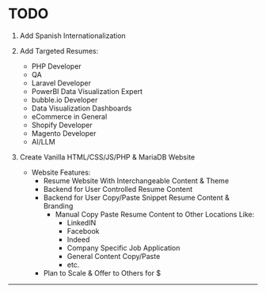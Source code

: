 # TODO

1. Add Spanish Internationalization

2. Add Targeted Resumes:
    - PHP Developer
    - QA
    - Laravel Developer
    - PowerBI Data Visualization Expert
    - bubble.io Developer
    - Data Visualization Dashboards
    - eCommerce in General
    - Shopify Developer
    - Magento Developer
    - AI/LLM

3. Create Vanilla HTML/CSS/JS/PHP & MariaDB Website
    - Website Features:
        - Resume Website With Interchangeable Content & Theme
        - Backend for User Controlled Resume Content
        - Backend for User Copy/Paste Snippet Resume Content & Branding
            - Manual Copy Paste Resume Content to Other Locations Like:
                - LinkedIN
                - Facebook
                - Indeed
                - Company Specific Job Application
                - General Content Copy/Paste
                - etc.
        - Plan to Scale & Offer to Others for $

___
